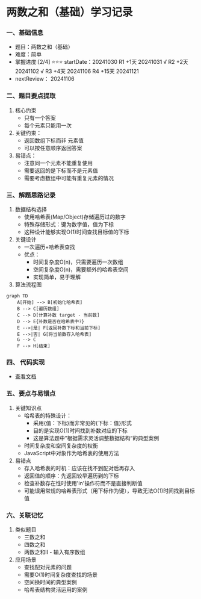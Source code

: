 # 两数之和（基础）学习记录

### 一、基础信息

- 题目：两数之和（基础）
- 难度：简单
- 掌握进度:[2/4] ⭐⭐⭐
   startDate：20241030
   R1  +1天    20241031 √
   R2  +2天    20241102 √
   R3  +4天    20241106 
   R4  +15天   20241121
- nextReview： 20241106 

### 二、题目要点提取

1. 核心约束
   - 只有一个答案
   - 每个元素只能用一次
2. 关键约束：
   - 返回数组下标而非 元素值
   - 可以按任意顺序返回答案
3. 易错点：
   - 注意同一个元素不能重复使用
   - 需要返回的是下标而不是元素值
   - 需要考虑数组中可能有重复元素的情况

### 三、解题思路记录

1. 数据结构选择
   - 使用哈希表(Map/Object)存储遍历过的数字
   - 特殊存储形式：键为数字值，值为下标
   - 这种设计能够实现O(1)时间查找目标值的下标
2. 关键设计
   - 一次遍历+哈希表查找
   - 优点：
      * 时间复杂度O(n)，只需要遍历一次数组
      * 空间复杂度O(n)，需要额外的哈希表空间
      * 实现简单，易于理解
3. 算法流程图
```mermaid
graph TD
    A[开始] --> B[初始化哈希表]
    B --> C[遍历数组]
    C --> D[计算补数 target - 当前数]
    D --> E{补数是否在哈希表中?}
    E -->|是| F[返回补数下标和当前下标]
    E -->|否| G[将当前数存入哈希表]
    G --> C
    F --> H[结束]
```

### 四、 代码实现
   - [查看文档](twoSumBase.js)

### 五、要点与易错点
   1. 关键知识点
      - 哈希表的特殊设计：
         - 采用{值：下标}而非常见的{下标：值}形式
         - 目的是实现O(1)时间找到补数对应的下标
         - 这是算法题中”根据需求灵活调整数据结构“的典型案例
      - 时间复杂度和空间复杂度的权衡
      - JavaScript中对象作为哈希表的使用方法
   2. 易错点
      - 存入哈希表的时机：应该在找不到配对后再存入
      - 返回值的顺序：先返回较早遍历到的下标
      - 检查补数存在性时使用'in'操作符而不是直接判断值
      - 可能误用常规的哈希表形式（用下标作为键），导致无法O(1)时间找到目标值

### 六、关联记忆
   1. 类似题目
      - 三数之和
      - 四数之和
      - 两数之和II - 输入有序数组
   2. 应用场景
      - 查找配对元素的问题
      - 需要O(1)时间复杂度查找的场景
      - 空间换时间的典型案例
      - 哈希表结构灵活运用的案例
